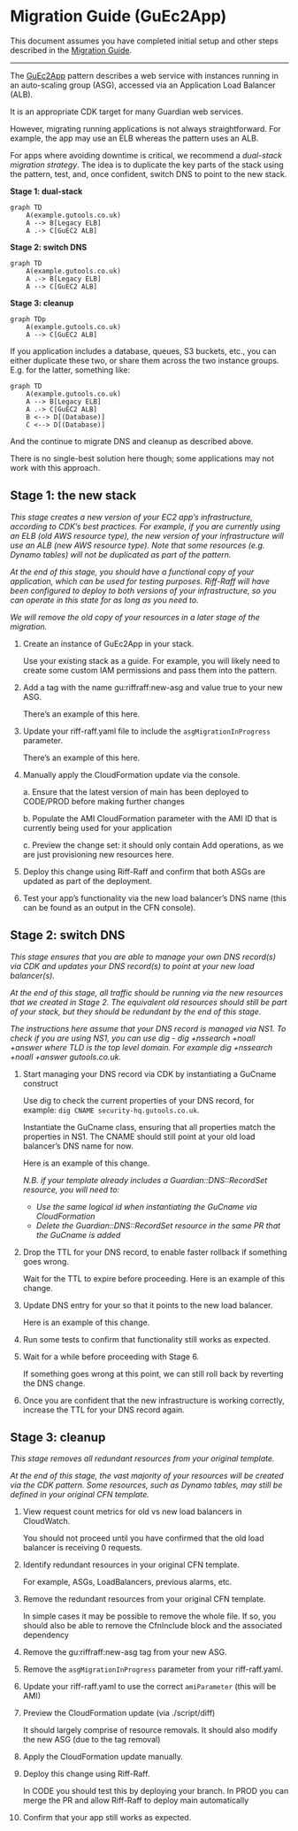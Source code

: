 # Migration Guide (GuEc2App)

This document assumes you have completed initial setup and other steps described
in the [Migration Guide](./migration-guide.md).

---

The [GuEc2App](https://guardian.github.io/cdk/classes/index.GuEc2App.html)
pattern describes a web service with instances running in an auto-scaling group
(ASG), accessed via an Application Load Balancer (ALB).

It is an appropriate CDK target for many Guardian web services.

However, migrating running applications is not always straightforward. For
example, the app may use an ELB whereas the pattern uses an ALB.

For apps where avoiding downtime is critical, we recommend a _dual-stack
migration strategy_. The idea is to duplicate the key parts of the stack using
the pattern, test, and, once confident, switch DNS to point to the new stack.

**Stage 1: dual-stack**

```mermaid
graph TD
    A(example.gutools.co.uk)
    A --> B[Legacy ELB]
    A .-> C[GuEC2 ALB]
```

**Stage 2: switch DNS**

```mermaid
graph TD
    A(example.gutools.co.uk)
    A .-> B[Legacy ELB]
    A --> C[GuEC2 ALB]
```

**Stage 3: cleanup**

```mermaid
graph TDp
    A(example.gutools.co.uk)
    A --> C[GuEC2 ALB]
```

If you application includes a database, queues, S3 buckets, etc., you can either
duplicate these two, or share them across the two instance groups. E.g. for the
latter, something like:

```mermaid
graph TD
    A(example.gutools.co.uk)
    A --> B[Legacy ELB]
    A .-> C[GuEC2 ALB]
    B <--> D[(Database)]
    C <--> D[(Database)]
```

And the continue to migrate DNS and cleanup as described above.

There is no single-best solution here though; some applications may not work
with this approach.

## Stage 1: the new stack

_This stage creates a new version of your EC2 app’s infrastructure, according to
CDK’s best practices. For example, if you are currently using an ELB (old AWS
resource type), the new version of your infrastructure will use an ALB (new AWS
resource type). Note that some resources (e.g. Dynamo tables) will not be
duplicated as part of the pattern._

_At the end of this stage, you should have a functional copy of your
application, which can be used for testing purposes. Riff-Raff will have been
configured to deploy to both versions of your infrastructure, so you can operate
in this state for as long as you need to._

_We will remove the old copy of your resources in a later stage of the
migration._

1.  Create an instance of GuEc2App in your stack.

    Use your existing stack as a guide. For example, you will likely need to
    create some custom IAM permissions and pass them into the pattern.

2.  Add a tag with the name gu:riffraff:new-asg and value true to your new ASG.

    There’s an example of this here.

3.  Update your riff-raff.yaml file to include the `asgMigrationInProgress` parameter.

    There’s an example of this here.

4.  Manually apply the CloudFormation update via the console.

    a. Ensure that the latest version of main has been deployed to CODE/PROD
    before making further changes

    b. Populate the AMI<App> CloudFormation parameter with the AMI ID that is
    currently being used for your application

    c. Preview the change set: it should only contain Add operations, as we are
    just provisioning new resources here.

5.  Deploy this change using Riff-Raff and confirm that both ASGs are updated
    as part of the deployment.

6.  Test your app’s functionality via the new load balancer’s DNS name (this can
    be found as an output in the CFN console).

## Stage 2: switch DNS

_This stage ensures that you are able to manage your own DNS record(s) via CDK and updates your DNS record(s) to point at your new load balancer(s)._

_At the end of this stage, all traffic should be running via the new resources that we created in Stage 2. The equivalent old resources should still be part of your stack, but they should be redundant by the end of this stage._

_The instructions here assume that your DNS record is managed via NS1. To check if you are using NS1, you can use dig - dig +nssearch +noall +answer <TLD> where TLD is the top level domain. For example dig +nssearch +noall +answer gutools.co.uk._

1.  Start managing your DNS record via CDK by instantiating a GuCname construct

    Use dig to check the current properties of your DNS record, for example:
    `dig CNAME security-hq.gutools.co.uk`.

    Instantiate the GuCname class, ensuring that all properties match the
    properties in NS1. The CNAME should still point at your old load balancer’s
    DNS name for now.

    Here is an example of this change.

    _N.B. if your template already includes a Guardian::DNS::RecordSet resource,
    you will need to:_

    - _Use the same logical id when instantiating the GuCname via CloudFormation_
    - _Delete the Guardian::DNS::RecordSet resource in the same PR that the
      GuCname is added_

2.  Drop the TTL for your DNS record, to enable faster rollback if something goes wrong.

    Wait for the TTL to expire before proceeding. Here is an example of this
    change.

3.  Update DNS entry for your so that it points to the new load balancer.

    Here is an example of this change.

4.  Run some tests to confirm that functionality still works as expected.

5.  Wait for a while before proceeding with Stage 6.

    If something goes wrong at this point, we can still roll back by reverting
    the DNS change.

6.  Once you are confident that the new infrastructure is working correctly, increase the TTL for your DNS record again.

## Stage 3: cleanup

_This stage removes all redundant resources from your original template._

_At the end of this stage, the vast majority of your resources will be created
via the CDK pattern. Some resources, such as Dynamo tables, may still be defined
in your original CFN template._

1. View request count metrics for old vs new load balancers in CloudWatch.

   You should not proceed until you have confirmed that the old load balancer is
   receiving 0 requests.

2. Identify redundant resources in your original CFN template.

   For example, ASGs, LoadBalancers, previous alarms, etc.

3. Remove the redundant resources from your original CFN template.

   In simple cases it may be possible to remove the whole file. If so, you
   should also be able to remove the CfnInclude block and the associated
   dependency

4. Remove the gu:riffraff:new-asg tag from your new ASG.

5. Remove the `asgMigrationInProgress` parameter from your riff-raff.yaml.

6. Update your riff-raff.yaml to use the correct `amiParameter` (this will be AMI<Appname>)

7. Preview the CloudFormation update (via ./script/diff)

   It should largely comprise of resource removals. It should also modify the
   new ASG (due to the tag removal)

8. Apply the CloudFormation update manually.

9. Deploy this change using Riff-Raff.

   In CODE you should test this by deploying your branch. In PROD you can merge
   the PR and allow Riff-Raff to deploy main automatically

10. Confirm that your app still works as expected.
